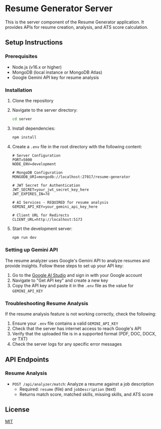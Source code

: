 # Resume Generator Server

This is the server component of the Resume Generator application. It provides APIs for resume creation, analysis, and ATS score calculation.

## Setup Instructions

### Prerequisites

- Node.js (v16.x or higher)
- MongoDB (local instance or MongoDB Atlas)
- Google Gemini API key for resume analysis

### Installation

1. Clone the repository
2. Navigate to the server directory:
   ```bash
   cd server
   ```
3. Install dependencies:
   ```bash
   npm install
   ```
4. Create a `.env` file in the root directory with the following content:
   ```
   # Server Configuration
   PORT=5000
   NODE_ENV=development

   # MongoDB Configuration
   MONGODB_URI=mongodb://localhost:27017/resume-generator
   
   # JWT Secret for Authentication
   JWT_SECRET=your_jwt_secret_key_here
   JWT_EXPIRES_IN=7d
   
   # AI Services - REQUIRED for resume analysis
   GEMINI_API_KEY=your_gemini_api_key_here
   
   # Client URL for Redirects
   CLIENT_URL=http://localhost:5173
   ```

5. Start the development server:
   ```bash
   npm run dev
   ```

### Setting up Gemini API

The resume analyzer uses Google's Gemini API to analyze resumes and provide insights. Follow these steps to set up your API key:

1. Go to the [Google AI Studio](https://ai.google.dev/) and sign in with your Google account
2. Navigate to "Get API key" and create a new key
3. Copy the API key and paste it in the `.env` file as the value for `GEMINI_API_KEY`

### Troubleshooting Resume Analysis

If the resume analysis feature is not working correctly, check the following:

1. Ensure your `.env` file contains a valid `GEMINI_API_KEY`
2. Check that the server has internet access to reach Google's API
3. Verify that the uploaded file is in a supported format (PDF, DOC, DOCX, or TXT)
4. Check the server logs for any specific error messages

## API Endpoints

### Resume Analysis

- `POST /api/analyzer/match`: Analyze a resume against a job description
  - Required: `resume` (file) and `jobDescription` (text)
  - Returns match score, matched skills, missing skills, and ATS score

## License

[MIT](LICENSE) 